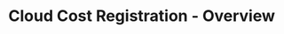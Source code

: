 # Cloud Cost Registration - Overview

<!-- TODO: Add content for 'Cloud Cost Registration - Overview' section. -->
